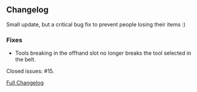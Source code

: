 ## Changelog

Small update, but a critical bug fix to prevent people losing their items :)

### Fixes

- Tools breaking in the offhand slot no longer breaks the tool selected in the belt.

Closed issues: #15.

[Full Changelog](https://github.com/JamCoreModding/UtilityBelt/compare/1.1.2...1.1.3)
